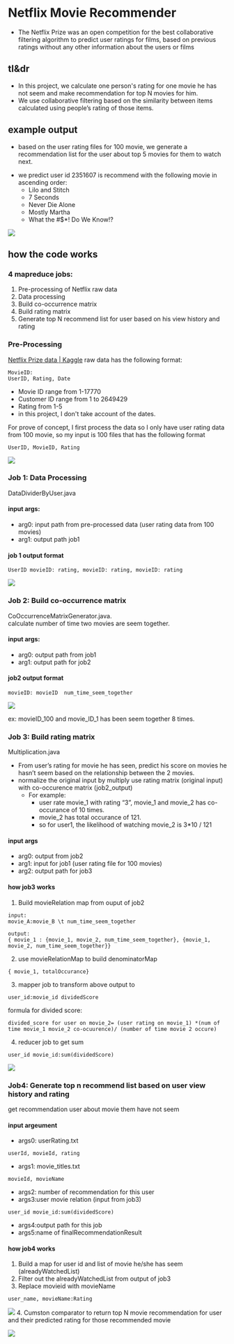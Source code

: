 # Netflix Movie Recommender
- The Netflix Prize was an open competition for the best collaborative filtering algorithm to predict user ratings for films, based on previous ratings without any other information about the users or films

## tl&dr
- In this project, we calculate one person's rating for one movie he has not seem and make recommendation for top N movies for him. 
- We use collaborative filtering based on the similarity between items calculated using people’s rating of those items.

## example output
- based on the user rating files for 100 movie, we generate a recommendation list for the user about top 5 movies for them to watch next.
* we predict user id 2351607 is recommend with the following movie in ascending order: 
  * Lilo and Stitch  
  * 7 Seconds  
  * Never Die Alone
  * Mostly Martha
  * What the #$*! Do We Know!?
 
![](https://s3-us-west-2.amazonaws.com/donot-delete-github-image/Screen+Shot+2019-02-10+at+8.55.08+AM.png)

## how the code works
### 4 mapreduce jobs:
1. Pre-processing of Netflix raw data 
2. Data processing
3. Build co-occurrence matrix
4. Build rating matrix
5. Generate top N recommend list for user based on his view history and rating

### Pre-Processing
[Netflix Prize data | Kaggle](https://www.kaggle.com/netflix-inc/netflix-prize-data/version/1#README) raw data has the following format:
```
MovieID:
UserID, Rating, Date
```
- Movie ID range from 1-17770
- Customer ID range from 1 to 2649429
- Rating from 1-5
- in this project, I don't take account of the dates. 

For prove of concept, I first process the data so I only have user rating data from 100 movie, so my input is 100 files that has the following format
```
UserID, MovieID, Rating
```
![](https://s3-us-west-2.amazonaws.com/donot-delete-github-image/Screen+Shot+2019-02-08+at+7.09.42+AM.png)

### Job 1: Data Processing 
DataDividerByUser.java
#### input args:
- arg0: input path from pre-processed data (user rating data from 100 movies)
- arg1: output path job1
#### job 1 output format 
```
UserID movieID: rating, movieID: rating, movieID: rating
```
![](https://s3-us-west-2.amazonaws.com/donot-delete-github-image/Screen+Shot+2019-02-08+at+7.10.26+AM.png)

### Job 2: Build co-occurrence matrix
CoOccurrenceMatrixGenerator.java.    
calculate number of time two movies are seem together.
#### input args:
- arg0: output path from job1 
- arg1: output path for job2

#### job2 output format 
```
movieID: movieID  num_time_seem_together
```

![](https://s3-us-west-2.amazonaws.com/donot-delete-github-image/Screen+Shot+2019-02-08+at+7.44.21+AM.png)

ex: movieID_100 and movie_ID_1 has been seem together 8 times. 

### Job 3: Build rating matrix
Multiplication.java    
* From user’s rating for movie he has seen, predict his score on movies he hasn’t seem based on the relationship between the 2 movies. 
* normalize the original input by multiply use rating matrix (original input) with co-occurence matrix (job2_output)
    * For example:   
        * user rate movie_1 with rating “3”, movie_1 and movie_2 has co-occurance of 10 times. 
        * movie_2 has total occurance of 121. 
        * so for user1, the likelihood of watching movie_2 is  3*10 / 121

#### input args 
- arg0: output from job2
- arg1: input for job1 (user rating file for 100 movies)
- arg2: output path for job3

#### how job3 works 
1. Build movieRelation map from ouput of job2 
```
input: 
movie_A:movie_B \t num_time_seem_together

output:
{ movie_1 : {movie_1, movie_2, num_time_seem_together}, {movie_1, movie_2, num_time_seem_together}}
```
2. use movieRelationMap to build denominatorMap
```
{ movie_1, totalOccurance}
```
3. mapper job to transform above output to
```
user_id:movie_id dividedScore
```
formula for divided score:
```
divided_score for user on movie_2= (user rating on movie_1) *(num of time movie_1 movie_2 co-ocuurence)/ (number of time movie 2 occure)
```
4. reducer job to get sum
```
user_id movie_id:sum(dividedScore)
```

![](https://s3-us-west-2.amazonaws.com/donot-delete-github-image/Screen+Shot+2019-02-10+at+8.46.53+AM.png)

### Job4: Generate top n recommend list based on user view history and rating

get recommendation user about movie them have not seem

#### input argeument
- args0: userRating.txt 
```
userId, movieId, rating
```
- args1: movie_titles.txt
```
movieId, movieName
```
- args2: number of recommendation for this user
- args3:user movie relation (input from job3)
```
user_id movie_id:sum(dividedScore)
```
- args4:output path for this job
- args5:name of finalRecommendationResult
#### how job4 works 
1. Build a map for user id and list of movie he/she has seem (alreadyWatchedList)
2. Filter out the alreadyWatchedList from output of job3
3.  Replace movieid with movieName
```
user_name, movieName:Rating
```
![](https://s3-us-west-2.amazonaws.com/donot-delete-github-image/Screen+Shot+2019-02-10+at+8.51.56+AM.png)
4. Cumston comparator to return top N movie recommendation for user and their predicted rating for those recommended movie 
 
![](https://s3-us-west-2.amazonaws.com/donot-delete-github-image/Screen+Shot+2019-02-10+at+8.55.08+AM.png)
   
